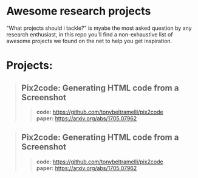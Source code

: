 # Awesome research projects
"What projects should i tackle?" is myabe the most asked question by any research enthusiast, in this repo you'll find a non-exhaustive list of awesome projects we found on the net to help you get inspiration.

# Projects:
>## Pix2code: Generating HTML code from a Screenshot
>>**code:** https://github.com/tonybeltramelli/pix2code  
>>**paper:** https://arxiv.org/abs/1705.07962

>## Pix2code: Generating HTML code from a Screenshot
>>**code:** https://github.com/tonybeltramelli/pix2code  
>>**paper:** https://arxiv.org/abs/1705.07962
